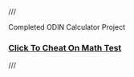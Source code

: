 ///

Completed ODIN Calculator Project

### [Click To Cheat On Math Test](https://abdelrahmank1868.github.io/odin-calculator-project/)

///